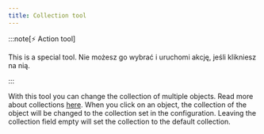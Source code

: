 ```yaml
---
title: Collection tool
---
```


:::note[⚡ Action tool]

This is a special tool.
Nie możesz go wybrać i uruchomi akcję, jeśli klikniesz na nią.

:::

With this tool you can change the collection of multiple objects. Read more about collections [here](../collections.md).
When you click on an object, the collection of the object will be changed to the collection set in the configuration. Leaving the collection field empty will set the collection to the default collection.
